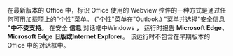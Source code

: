 在最新版本的 Office 中，标识 Office 使用的 Webview 控件的一种方式是通过任何可用加载项上的"个性"菜单。[](../design/task-pane-add-ins.md#personality-menu)  ("个性"菜单在"Outlook.) "菜单并选择"安全信息 **"中不受支持**。 在安全 **信息** 对话框中Windows **，** 运行时报告 **Microsoft Edge、Microsoft Edge 旧版****或****Internet Explorer**。 该运行时不包含在早期版本的 Office 中的对话框中。 
